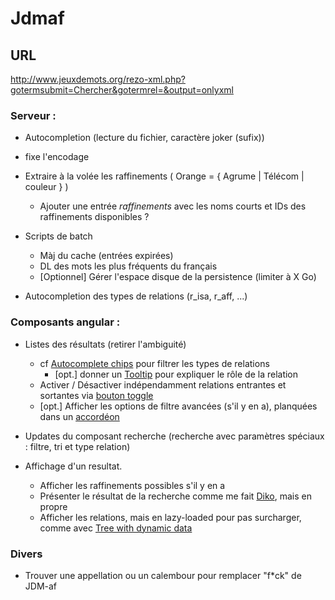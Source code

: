 # Jdmaf

## URL
http://www.jeuxdemots.org/rezo-xml.php?gotermsubmit=Chercher&gotermrel=&output=onlyxml


### Serveur : 
  + Autocompletion (lecture du fichier, caractère joker (sufix))
  + fixe l'encodage 
  + Extraire à la volée les raffinements ( Orange = { Agrume | Télécom | couleur } )
    + Ajouter une entrée _raffinements_ avec les noms courts et IDs des raffinements disponibles ?
     
  + Scripts de batch 
    + Màj du cache (entrées expirées)
    + DL des mots les plus fréquents du français
    + [Optionnel] Gérer l'espace disque de la persistence (limiter à X Go)
    
  + Autocompletion des types de relations (r_isa, r_aff, ...)
  
  
### Composants angular : 
  + Listes des résultats (retirer l'ambiguité)
    + cf  [Autocomplete chips](https://material.angular.io/components/chips/overview) pour filtrer les types de relations
      + [opt.] donner un [Tooltip](https://material.angular.io/components/tooltip/overview) pour expliquer le rôle de la relation
    + Activer / Désactiver indépendamment relations entrantes et sortantes via [bouton toggle](https://material.angular.io/components/button-toggle/overview)
    + [opt.] Afficher les options de filtre avancées (s'il y en a), planquées dans un [accordéon](https://material.angular.io/components/expansion/examples)
     
  + Updates du composant recherche (recherche avec paramètres spéciaux : filtre, tri et type relation)
  
  + Affichage d'un resultat.
    + Afficher les raffinements possibles s'il y en a
    + Présenter le résultat de la recherche comme me fait [Diko](http://www.jeuxdemots.org/diko.php), mais en propre
    + Afficher les relations, mais en lazy-loaded pour pas surcharger, comme avec [Tree with dynamic data](https://material.angular.io/components/tree/examples)
    
  
  
### Divers
  + Trouver une appellation ou un calembour pour remplacer "f*ck" de JDM-af






  
